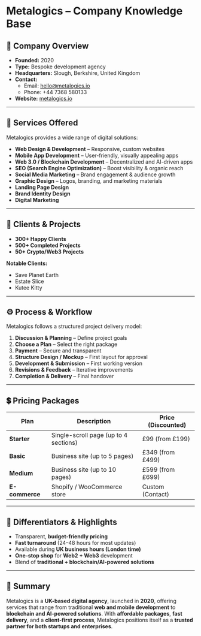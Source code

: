 # Metalogics – Company Knowledge Base

## 📌 Company Overview
- **Founded:** 2020  
- **Type:** Bespoke development agency  
- **Headquarters:** Slough, Berkshire, United Kingdom  
- **Contact:**  
  - Email: [hello@metalogics.io](mailto:hello@metalogics.io)  
  - Phone: +44 7368 580133  
- **Website:** [metalogics.io](https://metalogics.io)

---

## 💼 Services Offered
Metalogics provides a wide range of digital solutions:

- **Web Design & Development** – Responsive, custom websites  
- **Mobile App Development** – User-friendly, visually appealing apps  
- **Web 3.0 / Blockchain Development** – Decentralized and AI-driven apps  
- **SEO (Search Engine Optimization)** – Boost visibility & organic reach  
- **Social Media Marketing** – Brand engagement & audience growth  
- **Graphic Design** – Logos, branding, and marketing materials  
- **Landing Page Design**  
- **Brand Identity Design**  
- **Digital Marketing**  

---

## 👥 Clients & Projects
- **300+ Happy Clients**  
- **500+ Completed Projects**  
- **50+ Crypto/Web3 Projects**  

**Notable Clients:**  
- Save Planet Earth  
- Estate Slice  
- Kutee Kitty  

---

## ⚙️ Process & Workflow
Metalogics follows a structured project delivery model:

1. **Discussion & Planning** – Define project goals  
2. **Choose a Plan** – Select the right package  
3. **Payment** – Secure and transparent  
4. **Structure Design / Mockup** – First layout for approval  
5. **Development & Submission** – First working version  
6. **Revisions & Feedback** – Iterative improvements  
7. **Completion & Delivery** – Final handover  

---

## 💲 Pricing Packages

| Plan        | Description                           | Price (Discounted) |
|-------------|---------------------------------------|---------------------|
| **Starter** | Single-scroll page (up to 4 sections) | £99 (from £199)    |
| **Basic**   | Business site (up to 5 pages)        | £349 (from £499)   |
| **Medium**  | Business site (up to 10 pages)       | £599 (from £699)   |
| **E-commerce** | Shopify / WooCommerce store       | Custom (Contact)   |

---

## 🌟 Differentiators & Highlights
- Transparent, **budget-friendly pricing**  
- **Fast turnaround** (24–48 hours for most updates)  
- Available during **UK business hours (London time)**  
- **One-stop shop** for **Web2 + Web3** development  
- Blend of **traditional + blockchain/AI-powered solutions**

---

## 📝 Summary
Metalogics is a **UK-based digital agency**, launched in **2020**, offering services that range from traditional **web and mobile development** to **blockchain and AI-powered solutions**. With **affordable packages**, **fast delivery**, and a **client-first process**, Metalogics positions itself as a **trusted partner for both startups and enterprises**.
